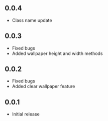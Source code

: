 ## 0.0.4
* Class name update

## 0.0.3
* Fixed bugs
* Added wallpaper height and width methods

## 0.0.2
* Fixed bugs
* Added clear wallpaper feature

## 0.0.1

* Initial release
